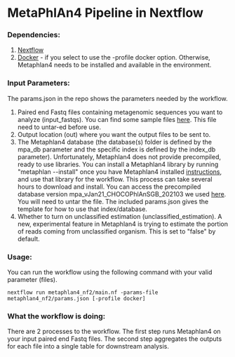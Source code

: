 # MetaPhlAn4 Pipeline in Nextflow

### Dependencies:
1. [Nextflow](https://www.nextflow.io/)
2. [Docker](https://www.docker.com/) - if you select to use the -profile docker option. Otherwise, Metaphlan4 needs to be installed and available in the environment. 

### Input Parameters:
The params.json in the repo shows the parameters needed by the workflow.
1. Paired end Fastq files containing metagenomic sequences you want to analyze (input_fastqs). You can find some sample files [here](https://singular-public-repo.s3.us-west-1.amazonaws.com/microbiome/RM8376_2Million.tar). This file need to untar-ed before use.
2. Output location (out) where you want the output files to be sent to.
3. The Metaphlan4 database (the database(s) folder is defined by the mpa_db parameter and the specific index is defined by the index_db parameter). Unfortunately, Metaphlan4 does not provide precompiled, ready to use libraries. You can install a Metaphlan4 library by running "metaphlan --install" once you have Metaphlan4 installed [instructions](https://github.com/biobakery/MetaPhlAn/wiki/MetaPhlAn-4), and use that library for the workflow. This process can take several hours to download and install. You can access the precompiled database version mpa_vJan21_CHOCOPhlAnSGB_202103 we used [here](https://singular-public-repo.s3.us-west-1.amazonaws.com/microbiome/metaphlan4_databases.tar.gz). You will need to untar the file. The included params.json gives the template for how to use that index/database.
4. Whether to turn on unclassified estimation (unclassified_estimation). A new, experimental feature in Metaphlan4 is trying to estimate the portion of reads coming from unclassified organism. This is set to "false" by default.

### Usage:
You can run the workflow using the following command with your valid parameter (files).
```
nextflow run metaphlan4_nf2/main.nf -params-file metaphlan4_nf2/params.json [-profile docker]
```

### What the workflow is doing:
There are 2 processes to the workflow. The first step runs Metaphlan4 on your input paired end Fastq files. The second step aggregates the outputs for each file into a single table for downstream analysis.

